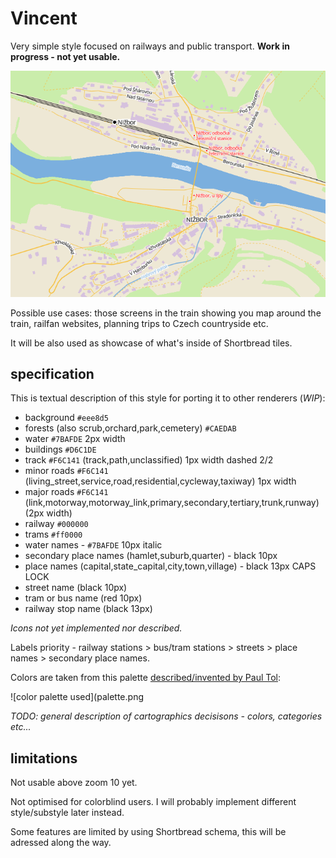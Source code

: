 # Vincent

Very simple style focused on railways and public transport. **Work in progress - not yet usable.**

![demo of Vincent style](nizbor-demo.png)

Possible use cases: those screens in the train showing you map around the train, railfan websites, planning trips to Czech countryside etc.

It will be also used as showcase of what's inside of Shortbread tiles. 

## specification

This is textual description of this style for porting it to other renderers (*WIP*):

- background `#eee8d5`
- forests (also scrub,orchard,park,cemetery) `#CAEDAB`
- water `#7BAFDE` 2px width
- buildings `#D6C1DE`
- track `#F6C141` (track,path,unclassified) 1px width dashed 2/2
- minor roads `#F6C141` (living_street,service,road,residential,cycleway,taxiway) 1px width
- major roads `#F6C141` (link,motorway,motorway_link,primary,secondary,tertiary,trunk,runway) (2px width)
- railway `#000000`
- trams `#ff0000`
- water names - `#7BAFDE` 10px italic
- secondary place names (hamlet,suburb,quarter) - black 10px
- place names (capital,state_capital,city,town,village) - black 13px CAPS LOCK
- street name (black 10px)
- tram or bus name (red 10px)
- railway stop name (black 13px)

*Icons not yet implemented nor described.*

Labels priority - railway stations > bus/tram stations > streets > place names > secondary place names.

Colors are taken from this palette [described/invented by Paul Tol](https://web.archive.org/web/20170301135346/https://personal.sron.nl/~pault/colourschemes.pdf):

![color palette used](palette.png

*TODO: general description of cartographics decisisons - colors, categories etc...*

## limitations

Not usable above zoom 10 yet. 

Not optimised for colorblind users. I will probably implement different style/substyle later instead.

Some features are limited by using Shortbread schema, this will be adressed along the way.
